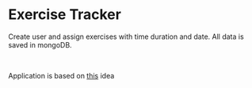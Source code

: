<h1>Exercise Tracker</h1>

<p>Create user and assign exercises with time duration and date. All data is saved in mongoDB.</p>
<br>
<p>Application is based on <a href="https://www.freecodecamp.org/learn/back-end-development-and-apis/back-end-development-and-apis-projects/exercise-tracker">this</a> idea</p>
